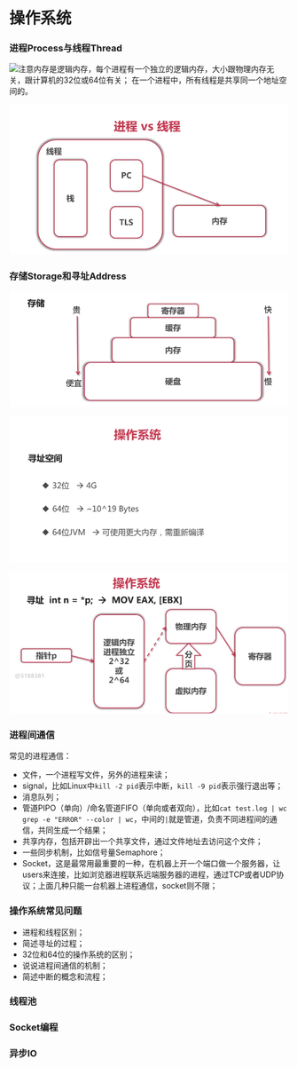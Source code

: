 # 操作系统

### 进程Process与线程Thread

![&#x6CE8;&#x610F;&#x5185;&#x5B58;&#x662F;&#x903B;&#x8F91;&#x5185;&#x5B58;&#xFF0C;&#x6BCF;&#x4E2A;&#x8FDB;&#x7A0B;&#x6709;&#x4E00;&#x4E2A;&#x72EC;&#x7ACB;&#x7684;&#x903B;&#x8F91;&#x5185;&#x5B58;&#xFF0C;&#x5927;&#x5C0F;&#x8DDF;&#x7269;&#x7406;&#x5185;&#x5B58;&#x65E0;&#x5173;&#xFF0C;&#x8DDF;&#x8BA1;&#x7B97;&#x673A;&#x7684;32&#x4F4D;&#x6216;64&#x4F4D;&#x6709;&#x5173;&#xFF1B; &#x5728;&#x4E00;&#x4E2A;&#x8FDB;&#x7A0B;&#x4E2D;&#xFF0C;&#x6240;&#x6709;&#x7EBF;&#x7A0B;&#x662F;&#x5171;&#x4EAB;&#x540C;&#x4E00;&#x4E2A;&#x5730;&#x5740;&#x7A7A;&#x95F4;&#x7684;&#x3002;](../.gitbook/assets/image%20%2820%29.png)

![PC - Programming Counter&#xFF0C;&#x7A0B;&#x5E8F;&#x8BA1;&#x6570;&#x5668;&#xFF0C;&#x7528;&#x4E8E;&#x6307;&#x793A;&#x7A0B;&#x5E8F;&#x5E8F;&#x5217;&#x4F4D;&#x7F6E;&#x7684;&#x5BC4;&#x5B58;&#x5668;&#xFF1B;TLS - Thread Local Storage&#x7EBF;&#x7A0B;&#x672C;&#x5730;&#x5B58;&#x50A8;&#xFF0C;&#x4E3A;&#x8FDB;&#x7A0B;&#x4E2D;&#x7684;&#x591A;&#x4E2A;&#x7EBF;&#x7A0B;&#x5B58;&#x50A8;&#x5168;&#x5C40;&#x6216;&#x9759;&#x6001;&#x53D8;&#x91CF;&#x7684;&#x5185;&#x5B58;&#x3002;](../.gitbook/assets/image%20%286%29.png)

### 存储Storage和寻址Address 

![&#x6CE8;&#x610F;&#x5BC4;&#x5B58;&#x5668;&#x65AD;&#x7535;&#x5C31;&#x4F1A;&#x4E22;&#x5931;&#x5B58;&#x50A8;](../.gitbook/assets/image%20%285%29.png)

![&#x6240;&#x4EE5;32&#x4F4D;&#x673A;&#x6BCF;&#x4E2A;&#x8FDB;&#x7A0B;&#x6700;&#x591A;&#x7528;&#x5230;4G&#x7684;&#x903B;&#x8F91;&#x5185;&#x5B58;](../.gitbook/assets/image%20%2838%29.png)

![&#x5206;&#x9875; - &#x5728;&#x7269;&#x7406;&#x5185;&#x5B58;&#x4E2D;&#x627E;&#x5230;&#x7A7A;&#x95F2;&#x7684;&#x5757;&#x4EA4;&#x6362;&#x5230;&#x865A;&#x62DF;&#x5185;&#x5B58;&#x7684;&#x8FC7;&#x7A0B;](../.gitbook/assets/image%20%283%29.png)

### 进程间通信

常见的进程通信：

* 文件，一个进程写文件，另外的进程来读；
* signal，比如Linux中`kill -2 pid`表示中断，`kill -9 pid`表示强行退出等；
* 消息队列；
* 管道PIPO（单向）/命名管道FIFO（单向或者双向），比如`cat test.log | wc grep -e "ERROR" --color | wc`，中间的`|`就是管道，负责不同进程间的通信，共同生成一个结果；
* 共享内存，包括开辟出一个共享文件，通过文件地址去访问这个文件；
* 一些同步机制，比如信号量Semaphore；
* Socket，这是最常用最重要的一种，在机器上开一个端口做一个服务器，让users来连接，比如浏览器进程联系远端服务器的进程，通过TCP或者UDP协议；上面几种只能一台机器上进程通信，socket则不限；

### 操作系统常见问题

* 进程和线程区别；
* 简述寻址的过程；
* 32位和64位的操作系统的区别；
* 说说进程间通信的机制；
* 简述中断的概念和流程；

### 线程池

### Socket编程

### 异步IO

